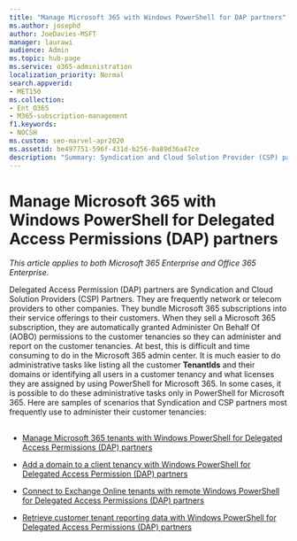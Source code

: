 ```yaml
---
title: "Manage Microsoft 365 with Windows PowerShell for DAP partners"
ms.author: josephd
author: JoeDavies-MSFT
manager: laurawi
audience: Admin
ms.topic: hub-page
ms.service: o365-administration
localization_priority: Normal
search.appverid:
- MET150
ms.collection: 
- Ent_O365
- M365-subscription-management
f1.keywords:
- NOCSH
ms.custom: seo-marvel-apr2020
ms.assetid: be497751-596f-431d-b256-0a89d36a47ce
description: "Summary: Syndication and Cloud Solution Provider (CSP) partners can use Windows PowerShell to manage Microsoft 365 customer tenants."
---
```


# Manage Microsoft 365 with Windows PowerShell for Delegated Access Permissions (DAP) partners

*This article applies to both Microsoft 365 Enterprise and Office 365 Enterprise.*

Delegated Access Permission (DAP) partners are Syndication and Cloud Solution Providers (CSP) Partners. They are frequently network or telecom providers to other companies. They bundle Microsoft 365 subscriptions into their service offerings to their customers. When they sell a Microsoft 365 subscription, they are automatically granted Administer On Behalf Of (AOBO) permissions to the customer tenancies so they can administer and report on the customer tenancies. At best, this is difficult and time consuming to do in the Microsoft 365 admin center. It is much easier to do administrative tasks like listing all the customer **TenantIds** and their domains or identifying all users in a customer tenancy and what licenses they are assigned by using PowerShell for Microsoft 365. In some cases, it is possible to do these administrative tasks only in PowerShell for Microsoft 365. Here are samples of scenarios that Syndication and CSP partners most frequently use to administer their customer tenancies:
  
## 

- [Manage Microsoft 365 tenants with Windows PowerShell for Delegated Access Permissions (DAP) partners](manage-office-365-tenants-with-windows-powershell-for-delegated-access-permissio.md)
    
- [Add a domain to a client tenancy with Windows PowerShell for Delegated Access Permission (DAP) partners](add-a-domain-to-a-client-tenancy-with-windows-powershell-for-delegated-access-pe.md)
    
- [Connect to Exchange Online tenants with remote Windows PowerShell for Delegated Access Permissions (DAP) partners](connect-to-exchange-online-tenants-with-remote-windows-powershell-for-delegated.md)
    
- [Retrieve customer tenant reporting data with Windows PowerShell for Delegated Access Permissions (DAP) partners](retrieve-customer-tenant-reporting-data-with-windows-powershell-for-delegated-ac.md)
    

    

